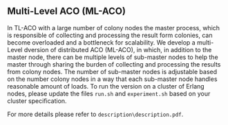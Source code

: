 Multi-Level ACO (ML-ACO)
----------------------------
In TL-ACO with a large number of colony nodes the master process, which is responsible of collecting and processing the result form colonies, can become overloaded and a bottleneck for scalability. We develop a multi-Level dversion of distributed ACO (ML-ACO), in which, in addition to the master node, there can be multiple levels of sub-master nodes to help the master through sharing the burden of collecting and processing the results from colony nodes. The number of sub-master nodes is adjustable based on the number colony nodes in a way that each sub-master node handles reasonable amount of loads. 
To run the version on a cluster of Erlang nodes, please update the files `run.sh` and `experiment.sh` based on your cluster specification.

For more details please refer to `description\description.pdf`.
